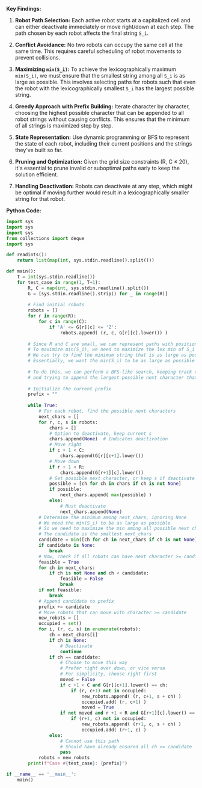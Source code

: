 **Key Findings:**

1. **Robot Path Selection:** Each active robot starts at a capitalized cell and can either deactivate immediately or move right/down at each step. The path chosen by each robot affects the final string `S_i`.

2. **Conflict Avoidance:** No two robots can occupy the same cell at the same time. This requires careful scheduling of robot movements to prevent collisions.

3. **Maximizing `min(S_i)`:** To achieve the lexicographically maximum `min(S_i)`, we must ensure that the smallest string among all `S_i` is as large as possible. This involves selecting paths for robots such that even the robot with the lexicographically smallest `S_i` has the largest possible string.

4. **Greedy Approach with Prefix Building:** Iterate character by character, choosing the highest possible character that can be appended to all robot strings without causing conflicts. This ensures that the minimum of all strings is maximized step by step.

5. **State Representation:** Use dynamic programming or BFS to represent the state of each robot, including their current positions and the strings they've built so far.

6. **Pruning and Optimization:** Given the grid size constraints (R, C ≤ 20), it's essential to prune invalid or suboptimal paths early to keep the solution efficient.

7. **Handling Deactivation:** Robots can deactivate at any step, which might be optimal if moving further would result in a lexicographically smaller string for that robot.

**Python Code:**

```python
import sys
import sys
import sys
from collections import deque
import sys

def readints():
    return list(map(int, sys.stdin.readline().split()))

def main():
    T = int(sys.stdin.readline())
    for test_case in range(1, T+1):
        R, C = map(int, sys.stdin.readline().split())
        G = [sys.stdin.readline().strip() for _ in range(R)]
        
        # Find initial robots
        robots = []
        for r in range(R):
            for c in range(C):
                if 'A' <= G[r][c] <= 'Z':
                    robots.append( (r, c, G[r][c].lower()) )
        
        # Since R and C are small, we can represent paths with positions
        # To maximize min(S_i), we need to maximize the lex min of S_i
        # We can try to find the minimum string that is as large as possible
        # Essentially, we want the min(S_i) to be as large as possible lex
        
        # To do this, we can perform a BFS-like search, keeping track of the current prefix
        # and trying to append the largest possible next character that can be achieved by all robots
        
        # Initialize the current prefix
        prefix = ""
        
        while True:
            # For each robot, find the possible next characters
            next_chars = []
            for r, c, s in robots:
                chars = []
                # Option to deactivate, keep current s
                chars.append(None)  # Indicates deactivation
                # Move right
                if c + 1 < C:
                    chars.append(G[r][c+1].lower())
                # Move down
                if r + 1 < R:
                    chars.append(G[r+1][c].lower())
                # Get possible next character, or keep s if deactivate
                possible = [ch for ch in chars if ch is not None]
                if possible:
                    next_chars.append( max(possible) )
                else:
                    # Must deactivate
                    next_chars.append(None)
            # Determine the minimum among next_chars, ignoring None
            # We need the min(S_i) to be as large as possible
            # So we need to maximize the min among all possible next characters
            # The candidate is the smallest next_chars
            candidate = min([ch for ch in next_chars if ch is not None], default=None)
            if candidate is None:
                break
            # Now, check if all robots can have next character >= candidate
            feasible = True
            for ch in next_chars:
                if ch is not None and ch < candidate:
                    feasible = False
                    break
            if not feasible:
                break
            # Append candidate to prefix
            prefix += candidate
            # Move robots that can move with character >= candidate
            new_robots = []
            occupied = set()
            for i, (r, c, s) in enumerate(robots):
                ch = next_chars[i]
                if ch is None:
                    # Deactivate
                    continue
                if ch == candidate:
                    # Choose to move this way
                    # Prefer right over down, or vice versa
                    # For simplicity, choose right first
                    moved = False
                    if c +1 < C and G[r][c+1].lower() == ch:
                        if (r, c+1) not in occupied:
                            new_robots.append( (r, c+1, s + ch) )
                            occupied.add( (r, c+1) )
                            moved = True
                    if not moved and r +1 < R and G[r+1][c].lower() == ch:
                        if (r+1, c) not in occupied:
                            new_robots.append( (r+1, c, s + ch) )
                            occupied.add( (r+1, c) )
                else:
                    # Cannot use this path
                    # Should have already ensured all ch >= candidate
                    pass
            robots = new_robots
        print(f"Case #{test_case}: {prefix}")

if __name__ == '__main__':
    main()
```